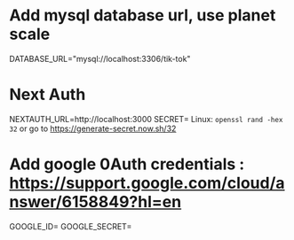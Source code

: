 # Add mysql database url, use planet scale
DATABASE_URL="mysql://localhost:3306/tik-tok"

# Next Auth
NEXTAUTH_URL=http://localhost:3000
SECRET=  Linux: `openssl rand -hex 32` or go to https://generate-secret.now.sh/32


# Add google 0Auth credentials : https://support.google.com/cloud/answer/6158849?hl=en 
GOOGLE_ID=
GOOGLE_SECRET=